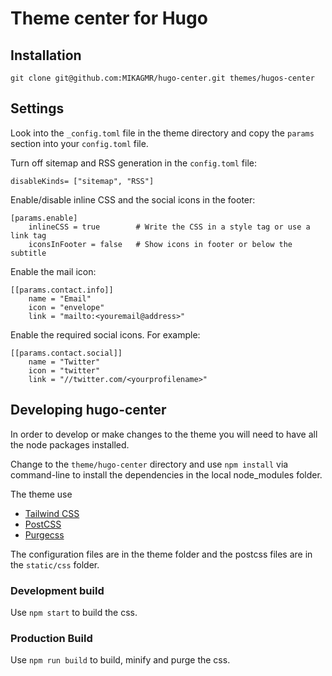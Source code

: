 # Theme center for Hugo

## Installation

    git clone git@github.com:MIKAGMR/hugo-center.git themes/hugos-center
    


## Settings
Look into the ```_config.toml``` file in the theme directory and copy the ```params``` section into your ```config.toml``` file.

Turn off sitemap and RSS generation in the ```config.toml``` file:

    disableKinds= ["sitemap", "RSS"]

Enable/disable inline CSS and the social icons in the footer:

    [params.enable]
        inlineCSS = true        # Write the CSS in a style tag or use a link tag
        iconsInFooter = false   # Show icons in footer or below the subtitle

Enable the mail icon:

    [[params.contact.info]]
        name = "Email"
        icon = "envelope"
        link = "mailto:<youremail@address>"

Enable the required social icons. For example:

    [[params.contact.social]]
        name = "Twitter"
        icon = "twitter"
        link = "//twitter.com/<yourprofilename>"

## Developing hugo-center

In order to develop or make changes to the theme you will need to have all the node packages installed.

Change to the ```theme/hugo-center``` directory and use ```npm install``` via command-line to install the dependencies in the local node_modules folder.

The theme use 
+ [Tailwind CSS](https://tailwindcss.com/)
+ [PostCSS](http://postcss.org/)
+ [Purgecss](https://www.purgecss.com/)

The configuration files are in the theme folder and the postcss files are in the ```static/css``` folder.


### Development build

Use ```npm start``` to build the css.

### Production Build

Use ```npm run build``` to build, minify and purge the css.

